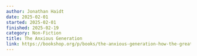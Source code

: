 ```yaml
---
author: Jonathan Haidt
date: 2025-02-01
started: 2025-02-01
finished: 2025-02-19
category: Non-Fiction
title: The Anxious Generation
link: https://bookshop.org/p/books/the-anxious-generation-how-the-great-rewiring-of-childhood-is-causing-an-epidemic-of-mental-illness-jonathan-haidt/20144236?ean=9780593655030&next=t&next=t
---
```

